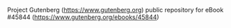 Project Gutenberg (https://www.gutenberg.org) public repository for eBook #45844 (https://www.gutenberg.org/ebooks/45844)
